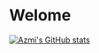 # Welome

[![Azmi's GitHub stats](https://github-readme-stats.vercel.app/api?username=azmisahin)](https://github.com/anuraghazra/github-readme-stats)
